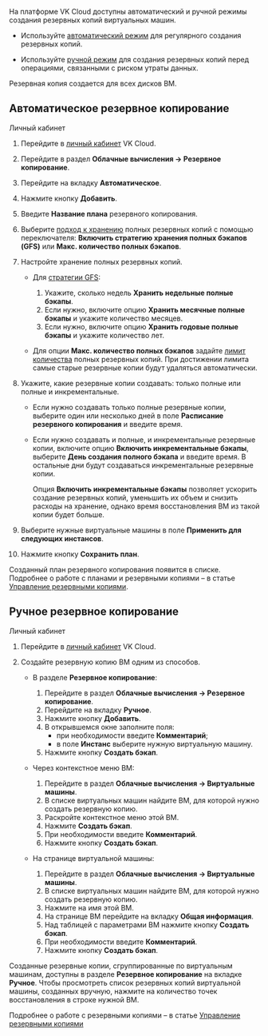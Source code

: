 На платформе VK Cloud доступны автоматический и ручной режимы создания резервных копий виртуальных машин.

- Используйте [автоматический режим](#avtomaticheskoe-rezervnoe-kopirovanie) для регулярного создания резервных копий.

- Используйте [ручной режим](#ruchnoe-rezervnoe-kopirovanie) для создания резервных копий перед операциями, связанными с риском утраты данных.

<info>

Резервная копия создается для всех дисков ВМ.

</info>

## Автоматическое резервное копирование

<tabs>
<tablist>
<tab>Личный кабинет</tab>
</tablist>
<tabpanel>

1. Перейдите в [личный кабинет](https://mcs.mail.ru/app/) VK Cloud.
2. Перейдите в раздел **Облачные вычисления → Резервное копирование**.
3. Перейдите на вкладку **Автоматическое**.
4. Нажмите кнопку **Добавить**.
5. Введите **Название плана** резервного копирования.
6. Выберите [подход к хранению](/manage/backups/retention-policy) полных резервных копий с помощью переключателя: **Включить стратегию хранения полных бэкапов (GFS)** или **Макс. количество полных бэкапов**.
7. Настройте хранение полных резервных копий.

   - Для [стратегии GFS](/manage/backups/retention-policy/gfs-backup):
      1. Укажите, сколько недель **Хранить недельные полные бэкапы**.
      2. Если нужно, включите опцию **Хранить месячные полные бэкапы** и укажите количество месяцев.
      3. Если нужно, включите опцию **Хранить годовые полные бэкапы** и укажите количество лет.

   - Для опции **Макс. количество полных бэкапов** задайте [лимит количества](/manage/backups/retention-policy/forward-incremental) полных резервных копий. При достижении лимита самые старые резервные копии будут удаляться автоматически.

8. Укажите, какие резервные копии создавать: только полные или полные и инкрементальные.

   - Если нужно создавать только полные резервные копии, выберите один или несколько дней в поле **Расписание резервного копирования** и введите время.
   - Если нужно создавать и полные, и инкрементальные резервные копии, включите опцию **Включить инкрементальные бэкапы**, выберите **День создания полного бэкапа** и введите время. В остальные дни будут создаваться инкрементальные резервные копии.

      <info>

      Опция **Включить инкрементальные бэкапы** позволяет ускорить создание резервных копий, уменьшить их объем и снизить расходы на хранение, однако время восстановления ВМ из такой копии будет больше.

      </info>

9. Выберите нужные виртуальные машины в поле **Применить для следующих инстансов**.
10. Нажмите кнопку **Сохранить план**.

</tabpanel>
</tabs>

Созданный план резервного копирования появится в списке. Подробнее о работе с планами и резервными копиями – в статье [Управление резервными копиями](../vm-backup-manage).

## Ручное резервное копирование

<tabs>
<tablist>
<tab>Личный кабинет</tab>
</tablist>
<tabpanel>

1. Перейдите в [личный кабинет](https://mcs.mail.ru/app/) VK Cloud.
2. Создайте резервную копию ВМ одним из способов.

   - В разделе <b>Резервное копирование</b>:

      1. Перейдите в раздел **Облачные вычисления → Резервное копирование**.
      2. Перейдите на вкладку **Ручное**.
      3. Нажмите кнопку **Добавить**.
      4. В открывшемся окне заполните поля:
         - при необходимости введите **Комментарий**;
         - в поле **Инстанс** выберите нужную виртуальную машину.
      5. Нажмите кнопку **Создать бэкап**.

   - Через контекстное меню ВМ:

      1. Перейдите в раздел **Облачные вычисления → Виртуальные машины**.
      2. В списке виртуальных машин найдите ВМ, для которой нужно создать резервную копию.
      3. Раскройте контекстное меню этой ВМ.
      4. Нажмите **Создать бэкап**.
      5. При необходимости введите **Комментарий**.
      6. Нажмите кнопку **Создать бэкап**.

   - На странице виртуальной машины:

      1. Перейдите в раздел **Облачные вычисления → Виртуальные машины**.
      2. В списке виртуальных машин найдите ВМ, для которой нужно создать резервную копию.
      3. Нажмите на имя этой ВМ.
      4. На странице ВМ перейдите на вкладку **Общая информация**.
      5. Над таблицей с параметрами ВМ нажмите кнопку **Создать бэкап**.
      6. При необходимости введите **Комментарий**.
      7. Нажмите кнопку **Создать бэкап**.

</tabpanel>
</tabs>

Созданные резервные копии, сгруппированные по виртуальным машинам, доступны в разделе **Резервное копирование** на вкладке **Ручное**. Чтобы просмотреть список резервных копий виртуальной машины, созданных вручную, нажмите на количество точек восстановления в строке нужной ВМ.

Подробнее о работе с резервными копиями – в статье [Управление резервными копиями](../vm-backup-manage)
